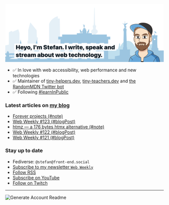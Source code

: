 <img alt="Heyo, I'm Stefan. I write and speak about web technology." src="https://raw.githubusercontent.com/stefanjudis/stefanjudis/main/screenshot.png">

- ✅ In love with web accessibility, web performance and new technologies
- ✅ Maintainer of [tiny-helpers.dev](https://tiny-helpers.dev), [tiny-teachers.dev](https://tiny-teachers.dev/) and [the RandomMDN Twitter bot](https://twitter.com/randomMDN)
- ✅ Following [#learnInPublic](https://www.stefanjudis.com/today-i-learned/)
### Latest articles on [my blog](https://www.stefanjudis.com)

<!-- BLOG-POST-LIST:START -->
- [Forever projects &lpar;#note&rpar;](https://www.stefanjudis.com/notes/forever-projects/)
- [Web Weekly #123 &lpar;#blogPost&rpar;](https://www.stefanjudis.com/blog/web-weekly-123/)
- [htmz — a 176 bytes htmx alternative &lpar;#note&rpar;](https://www.stefanjudis.com/notes/htmz-a-176-bytes-htmx-alternative/)
- [Web Weekly #122 &lpar;#blogPost&rpar;](https://www.stefanjudis.com/blog/web-weekly-122/)
- [Web Weekly #121 &lpar;#blogPost&rpar;](https://www.stefanjudis.com/blog/web-weekly-121/)
<!-- BLOG-POST-LIST:END -->

### Stay up to date

- Fediverse: `@stefan@front-end.social`
- [Subscribe to my newsletter `Web Weekly`](https://webweekly.email/)
- [Follow RSS](https://www.stefanjudis.com/feeds/)
- [Subscribe on YouTube](https://youtube.com/c/stefanjudis)
- [Follow on Twitch](https://www.twitch.tv/stefanjudis)

---

![Generate Account Readme](https://github.com/stefanjudis/stefanjudis/workflows/Generate%20Account%20Readme/badge.svg)

